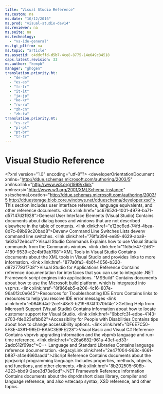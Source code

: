 ```yaml
---
title: "Visual Studio Reference"
ms.custom: na
ms.date: "10/12/2016"
ms.prod: "visual-studio-dev14"
ms.reviewer: na
ms.suite: na
ms.technology: 
  - "vs-ide-general"
ms.tgt_pltfrm: na
ms.topic: "article"
ms.assetid: c4ddcffd-d5b7-4ce8-8775-14e649c34518
caps.latest.revision: 33
ms.author: "kempb"
manager: "ghogen"
translation.priority.ht: 
  - "de-de"
  - "es-es"
  - "fr-fr"
  - "it-it"
  - "ja-jp"
  - "ko-kr"
  - "ru-ru"
  - "zh-cn"
  - "zh-tw"
translation.priority.mt: 
  - "cs-cz"
  - "pl-pl"
  - "pt-br"
  - "tr-tr"
---
```

# Visual Studio Reference
\<?xml version="1.0" encoding="utf-8"?>
\<developerOrientationDocument xmlns="http://ddue.schemas.microsoft.com/authoring/2003/5" xmlns:xlink="http://www.w3.org/1999/xlink" xmlns:xsi="http://www.w3.org/2001/XMLSchema-instance" xsi:schemaLocation="http://ddue.schemas.microsoft.com/authoring/2003/5 http://dduestorage.blob.core.windows.net/ddueschema/developer.xsd">
  <introduction>
    <para>This section includes user interface reference, language equivalents, and other reference documents. </para>
  </introduction>
  <inThisSection>
    <content>
      <definitionTable>
        <definedTerm>
          \<link xlink:href="bc67652d-1001-4979-ba71-d57147d21928">General User Interface Elements (Visual Studio)</link>
        </definedTerm>
        <definition>
          <para>Contains documents about dialog boxes and windows that are not described elsewhere in the table of contents. </para>
        </definition>
        <definedTerm>
          \<link xlink:href="e12bc6ed-74fd-4bea-8d7c-89b99c20bad8">Devenv Command Line Switches</link>
        </definedTerm>
        <definition>
          <para>Lists devenv command line switches.</para>
        </definition>
        <definedTerm>
          \<link xlink:href="76ffa394-ee89-4629-aba9-1a62b72e6cc1">Visual Studio Commands</link>
        </definedTerm>
        <definition>
          <para>Explains how to use Visual Studio commands from the Commands window.</para>
        </definition>
        <definedTerm>
          \<link xlink:href="1fd5de47-2d61-4180-9539-c2c4bf9ab768">XML Tools in Visual Studio</link>
        </definedTerm>
        <definition>
          <para>Contains documents about the XML tools in Visual Studio and provides links to more information.</para>
        </definition>
        <definedTerm>
          \<link xlink:href="877a0fa3-4b6f-4056-b320-d8727793f708">Visual Studio for Applications Reference</link>
        </definedTerm>
        <definition>
          <para>Contains reference documentation for interfaces that you can use to integrate .NET Framework script engines into applications.</para>
        </definition>
        <definedTerm>
          "MSBuild"
        </definedTerm>
        <definition>
          <para>Contains documents about how to use the Microsoft build platform, which is integrated into <token>vsprvs</token>.</para>
        </definition>
        <definedTerm>
          \<link xlink:href="8f866eb5-a206-4c16-807e-96a0f2c0e645">Resources for Troubleshooting IDE Errors</link>
        </definedTerm>
        <definition>
          <para>Contains links to resources to help you resolve IDE error messages</para>
        </definition>
        <definedTerm>
          \<link xlink:href="e0846d4d-2ce1-48e3-b219-674ff070bf4e">Getting Help from Microsoft Support (Visual Studio)</link>
        </definedTerm>
        <definition>
          <para>Contains information about how to locate customer support for Visual Studio.</para>
        </definition>
        <definedTerm>
          \<link xlink:href="6bbcfc31-edbe-4143-a703-fde023efbb62">Accessibility for People with Disabilities</link>
        </definedTerm>
        <definition>
          <para>Contains tips about how to change accessibility options.</para>
        </definition>
      </definitionTable>
    </content>
  </inThisSection>
  <relatedSections>
    <content>
      <definitionTable>
        <definedTerm>
          \<link xlink:href="DF6E7C50-5F3E-4381-98ED-BA5C3E9FE228">Visual Basic and Visual C# Reference</link>
        </definedTerm>
        <definition>
          <para>Contains <token>vbprvb</token> upgrading information and the <token>vbprvb</token> language and run-time reference.</para>
        </definition>
        <definedTerm>
          \<link xlink:href="c26a6682-961a-43ef-ad33-2adc612f69ac">C++ Language and Standard Libraries</link>
        </definedTerm>
        <definition>
          <para>Contains language reference documentation.</para>
        </definition>
        <definedTerm>
          \<legacyLink xlink:href="2e47f004-963c-4661-b887-a14e4660aadd">JScript Reference</legacyLink>
        </definedTerm>
        <definition>
          <para>Contains documents about the <token>jsprjscript</token> programming language. Includes properties, methods, objects, and functions, and other elements.</para>
        </definition>
        <definedTerm>
          \<link xlink:href="8b202505-608b-4223-bbd9-2ace3d73e6cd">.NET Framework Reference Information</link>
        </definedTerm>
        <definition>
          <para>Contains documents about the <token>dnprdnshort</token> class library, compiler and language reference, and also <token>vstecasp</token> syntax, XSD reference, and other topics.</para>
        </definition>
      </definitionTable>
    </content>
  </relatedSections>
  <relatedTopics />
</developerOrientationDocument>